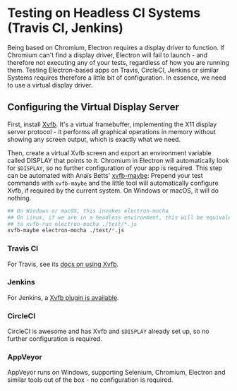 # Testing on Headless CI Systems (Travis CI, Jenkins)

Being based on Chromium, Electron requires a display driver to function.
If Chromium can't find a display driver, Electron will fail to launch -
and therefore not executing any of your tests, regardless of how you are running
them. Testing Electron-based apps on Travis, CircleCI, Jenkins or similar Systems
requires therefore a little bit of configuration. In essence, we need to use
a virtual display driver.

## Configuring the Virtual Display Server

First, install [Xvfb](https://en.wikipedia.org/wiki/Xvfb).
It's a virtual framebuffer, implementing the X11 display server protocol -
it performs all graphical operations in memory without showing any screen output,
which is exactly what we need.

Then, create a virtual Xvfb screen and export an environment variable
called DISPLAY that points to it. Chromium in Electron will automatically look
for `$DISPLAY`, so no further configuration of your app is required.
This step can be automated with Anaïs Betts'
[xvfb-maybe](https://github.com/anaisbetts/xvfb-maybe): Prepend your test
commands with `xvfb-maybe` and the little tool will automatically configure
Xvfb, if required by the current system. On Windows or macOS, it will
do nothing.

```sh
## On Windows or macOS, this invokes electron-mocha
## On Linux, if we are in a headless environment, this will be equivalent
## to xvfb-run electron-mocha ./test/*.js
xvfb-maybe electron-mocha ./test/*.js
```

### Travis CI

For Travis, see its [docs on using Xvfb](https://docs.travis-ci.com/user/gui-and-headless-browsers/#using-xvfb-to-run-tests-that-require-a-gui).

### Jenkins

For Jenkins, a [Xvfb plugin is available](https://wiki.jenkins-ci.org/display/JENKINS/Xvfb+Plugin).

### CircleCI

CircleCI is awesome and has Xvfb and `$DISPLAY` already set up, so no further configuration is required.

### AppVeyor

AppVeyor runs on Windows, supporting Selenium, Chromium, Electron and similar
tools out of the box - no configuration is required.
